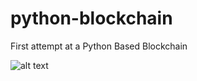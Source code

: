 # python-blockchain
First attempt at a Python Based Blockchain


![alt text](https://i.imgur.com/eRNs4zA.png)
